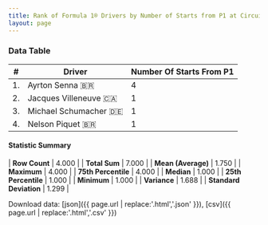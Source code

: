 ```yaml
---
title: Rank of Formula 1® Drivers by Number of Starts from P1 at Circuito de Jerez
layout: page
---
```


<canvas id="chart" width="400" height="180"></canvas>
<script>
var data = {
    "datasets": [
        {
            "backgroundColor": [
                "#f3a935",
                "#f3a935",
                "#f3a935",
                "#f3a935"
            ],
            "borderColor": [
                "#f68639",
                "#f68639",
                "#f68639",
                "#f68639"
            ],
            "borderWidth": 1,
            "data": [
                4.0,
                1.0,
                1.0,
                1.0
            ],
            "label": "Number Of Starts From P1"
        }
    ],
    "labels": [
        "Ayrton Senna",
        "Jacques Villeneuve",
        "Michael Schumacher",
        "Nelson Piquet"
    ]
};
var options = {
  legend: {
    display: false
  },
  scales: {
    xAxes: [{
      ticks: {
        beginAtZero: true,
        maxRotation: 180,
        display: window.innerWidth > 800
      }
    }],
    yAxes: [{
      ticks: {
        beginAtZero: true
      }
    }]
  },
  onResize: function(chart, size) {
    chart.options.scales.xAxes[0].ticks.display = size.width > 800;
  }
};
var chart = new Chart("chart", {
    data: data,
    type: 'bar',
    options: options
});
</script>



### Data Table

| # | Driver | Number Of Starts From P1 |
|--|--|--|
| 1. | Ayrton Senna 🇧🇷 | 4 |
| 2. | Jacques Villeneuve 🇨🇦 | 1 |
| 3. | Michael Schumacher 🇩🇪 | 1 |
| 4. | Nelson Piquet 🇧🇷 | 1 |

#### Statistic Summary

| **Row Count** | 4.000 |
| **Total Sum** | 7.000 |
| **Mean (Average)** | 1.750 |
| **Maximum** | 4.000 |
| **75th Percentile** | 4.000 |
| **Median** | 1.000 |
| **25th Percentile** | 1.000 |
| **Minimum** | 1.000 |
| **Variance** | 1.688 |
| **Standard Deviation** | 1.299 |

Download data: [json]({{ page.url | replace:'.html','.json' }}), [csv]({{ page.url | replace:'.html','.csv' }})
